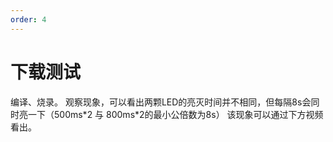 ```yaml
---
order: 4
---
```


# 下载测试
编译、烧录。
观察现象，可以看出两颗LED的亮灭时间并不相同，但每隔8s会同时亮一下（500ms\*2 与 800ms\*2的最小公倍数为8s）
该现象可以通过下方视频看出。